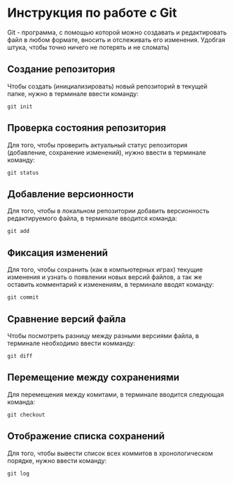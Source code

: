 # Инструкция по работе с Git

Git - программа, с помощью которой можно создавать и редактировать файл в любом формате, вносить и отслеживать его изменения. Удобгая штука, чтобы точно ничего не потерять и не сломать)

## Создание репозитория

Чтобы создать (инициализировать) новый репозиторий в текущей папке, нужно в терминале ввести команду:

    git init

## Проверка состояния репозитория

Для того, чтобы проверить актуальный статус репозитория (добавление, сохранение изменений), нужно ввести в терминале команду:

    git status

## Добавление версионности

Для того, чтобы в локальном репозитории добавить версионность редактируемого файла, в терминале вводится команда:

    git add

## Фиксация изменений

Для того, чтобы сохранить (как в компьютерных играх) текущие изменения и узнать о появлении новых версий файлов, а так же оставить комментарий к изменениям, в терминале вводят команду:

    git commit

## Сравнение версий файла

Чтобы посмотреть разницу между разными версиями файла, в терминале необходимо ввести комманду:

    git diff
    
## Перемещение между сохранениями

Для перемещения между комитами, в терминале вводится следующая команда:

    git checkout

## Отображение списка сохранений

Для того, чтобы вывести список всех коммитов в хронологическом порядке, нужно ввести команду:

    git log

